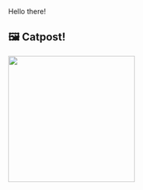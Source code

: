 Hello there!



## 🖼️ Catpost!

<sub>
    <img src="https://cdn2.thecatapi.com/images/arl.jpg" height="256">
</sub>

